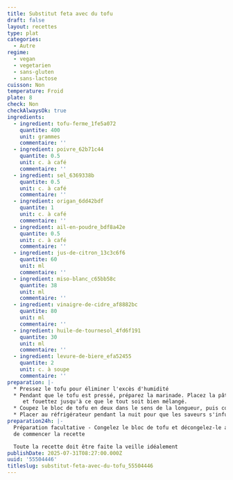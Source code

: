 ```yaml
---
title: Substitut feta avec du tofu
draft: false
layout: recettes
type: plat
categories:
  - Autre
regime:
  - vegan
  - vegetarien
  - sans-gluten
  - sans-lactose
cuisson: Non
temperature: Froid
plate: 8
check: Non
checkAlwaysOk: true
ingredients:
  - ingredient: tofu-ferme_1fe5a072
    quantite: 400
    unit: grammes
    commentaire: ''
  - ingredient: poivre_62b71c44
    quantite: 0.5
    unit: c. à café
    commentaire: ''
  - ingredient: sel_6369338b
    quantite: 0.5
    unit: c. à café
    commentaire: ''
  - ingredient: origan_6dd42bdf
    quantite: 1
    unit: c. à café
    commentaire: ''
  - ingredient: ail-en-poudre_bdf8a42e
    quantite: 0.5
    unit: c. à café
    commentaire: ''
  - ingredient: jus-de-citron_13c3c6f6
    quantite: 60
    unit: ml
    commentaire: ''
  - ingredient: miso-blanc_c65bb58c
    quantite: 38
    unit: ml
    commentaire: ''
  - ingredient: vinaigre-de-cidre_af8882bc
    quantite: 80
    unit: ml
    commentaire: ''
  - ingredient: huile-de-tournesol_4fd6f191
    quantite: 30
    unit: ml
    commentaire: ''
  - ingredient: levure-de-biere_efa52455
    quantite: 2
    unit: c. à soupe
    commentaire: ''
preparation: |-
  * Pressez le tofu pour éliminer l'excès d'humidité
  * Pendant que le tofu est pressé, préparez la marinade. Placez la pâte de miso, le vinaigre, le jus de citron, l'huile d'olive, la poudre d'ail, l'origan séché, la levure nutritionnelle, le sel, le poivre noir dans un grand bol
     et fouettez jusqu'à ce que le tout soit bien mélangé.
  * Coupez le bloc de tofu en deux dans le sens de la longueur, puis coupez-le en petits cubes. Ajoutez les cubes de tofu à la marinade, placez le couvercle sur le bol et secouez doucement pour enrober le tofu dans la marinade, ou utilisez une cuillère ou une spatule en silicone et mélangez délicatement les cubes de tofu dans la marinade. 
  * Placer au réfrigérateur pendant la nuit pour que les saveurs s'infusent pleinement dans le tofu.
preparation24h: |-
  Préparation facultative - Congelez le bloc de tofu et décongelez-le avant 
  de commencer la recette

  Toute la recette doit être faite la veille idéalement
publishDate: 2025-07-31T08:27:00.000Z
uuid: '55504446'
titleslug: substitut-feta-avec-du-tofu_55504446
---
```


